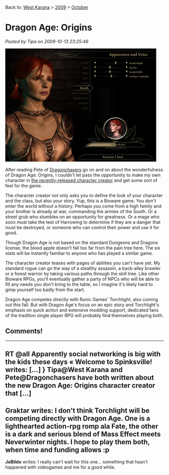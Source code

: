 Back to: [West Karana](/posts/westkarana.md) > [2009](/posts/2009/westkarana.md) > [October](./westkarana.md)
# Dragon Age: Origins

*Posted by Tipa on 2009-10-13 23:25:46*

[![Dragon Age Origins character](../../../uploads/2009/10/DAOCharacterCreator-2009-10-13-23-48-16-58-480x360.jpg "Dragon Age Origins character")](../../../uploads/2009/10/DAOCharacterCreator-2009-10-13-23-48-16-58.jpg)

After reading Pete of [Dragonchasers](http://dragonchasers.com/) go on and on about the wonderfulness of Dragon Age: Origins, I couldn't let pass the opportunity to make my own character in [the recently-released character creator](http://dragonchasers.com/2009/10/13/dragon-age-character-creator-released-and-a-word-about-gameplay/) and get some sort of feel for the game.

The character creator not only asks you to define the look of your character and the class, but also your story. Yup, this is a Bioware game. You don't enter the world without a history. Perhaps you come from a high family and your brother is already at war, commanding the armies of the South. Or a street grub who stumbles on an opportunity for greatness. Or a mage who soon must take the test of Harrowing to determine if they are a danger that must be destroyed, or someone who can control their power and use it for good.

Though Dragon Age is not based on the standard Dungeons and Dragons license, the blood apple doesn't fall too far from the pain tree here. The six stats will be instantly familiar to anyone who has played a similar game.

The character creator teases with pages of abilities you can't have yet. My standard rogue can go the way of a stealthy assassin, a back-alley brawler or a forest warrior by taking various paths through the skill tree. Like other Bioware RPGs, you'll eventually gather a party of NPCs who will be able to fill any needs you don't bring to the table, so I imagine it's likely hard to gimp yourself too badly from the start.

Dragon Age competes directly with Runic Games' Torchlight, also coming out this fall. But with Dragon Age's focus on an epic story and Torchlight's emphasis on quick action and extensive modding support, dedicated fans of the tradition single player RPG will probably find themselves playing both.

## Comments!
---
**RT @all Apparently social networking is big with the kids these days &laquo; Welcome to Spinksville!** writes: [...] } Tipa@West Karana and Pete@Dragonchasers have both written about the new Dragon Age: Origins character creator that [...]
---
**Graktar** writes: I don't think Torchlight will be competing directly with Dragon Age. One is a lighthearted action-rpg romp ala Fate, the other is a dark and serious blend of Mass Effect meets Neverwinter nights. I hope to play them both, when time and funding allows :p
---
**JoBildo** writes: I really can't wait for this one... something that hasn't happened with videogames and me for a good while.
